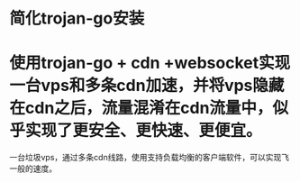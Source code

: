 # 简化trojan-go安装
# 使用trojan-go + cdn +websocket实现一台vps和多条cdn加速，并将vps隐藏在cdn之后，流量混淆在cdn流量中，似乎实现了更安全、更快速、更便宜。
一台垃圾vps，通过多条cdn线路，使用支持负载均衡的客户端软件，可以实现飞一般的速度。

